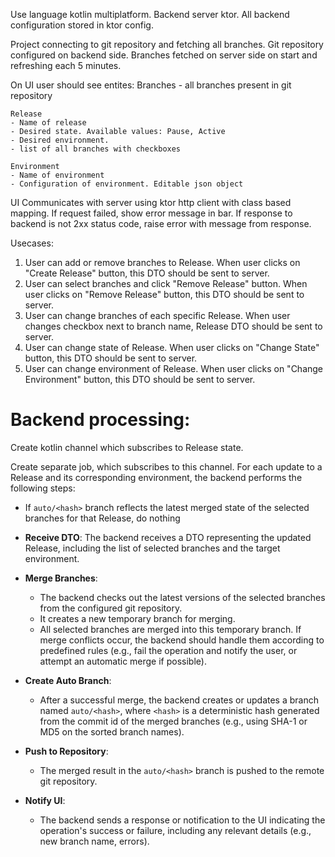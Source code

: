 Use language kotlin multiplatform.
Backend server ktor.
All backend configuration stored in ktor config.


Project connecting to git repository and fetching all branches.
Git repository configured on backend side.
Branches fetched on server side on start and refreshing each 5 minutes.

On UI user should see entites:
    Branches - all branches present in git repository

    Release
    - Name of release
    - Desired state. Available values: Pause, Active
    - Desired environment. 
    - list of all branches with checkboxes

    Environment
    - Name of environment
    - Configuration of environment. Editable json object

UI Communicates with server using ktor http client with class based mapping.
If request failed, show error message in bar. If response to backend is not 2xx status code, raise error with message from response.

Usecases:
1. User can add or remove branches to Release.
When user clicks on "Create Release" button, this DTO should be sent to server.
2. User can select branches and click "Remove Release" button.
When user clicks on "Remove Release" button, this DTO should be sent to server.
3. User can change branches of each specific Release.
When user changes checkbox next to branch name, Release DTO should be sent to server.
4. User can change state of Release.
When user clicks on "Change State" button, this DTO should be sent to server.
5. User can change environment of Release.
When user clicks on "Change Environment" button, this DTO should be sent to server.

# Backend processing:


Create kotlin channel which subscribes to Release state.

Create separate job, which subscribes to this channel. 
For each update to a Release and its corresponding environment, the backend performs the following steps:

- If `auto/<hash>` branch reflects the latest merged state of the selected branches for that Release, do nothing
- **Receive DTO**: The backend receives a DTO representing the updated Release, including the list of selected branches and the target environment.

- **Merge Branches**:
    - The backend checks out the latest versions of the selected branches from the configured git repository.
    - It creates a new temporary branch for merging.
    - All selected branches are merged into this temporary branch. If merge conflicts occur, the backend should handle them according to predefined rules (e.g., fail the operation and notify the user, or attempt an automatic merge if possible).

- **Create Auto Branch**:
    - After a successful merge, the backend creates or updates a branch named `auto/<hash>`, where `<hash>` is a deterministic hash generated from the commit id of the merged branches (e.g., using SHA-1 or MD5 on the sorted branch names).

- **Push to Repository**:
    - The merged result in the `auto/<hash>` branch is pushed to the remote git repository.

- **Notify UI**:
    - The backend sends a response or notification to the UI indicating the operation's success or failure, including any relevant details (e.g., new branch name, errors).

